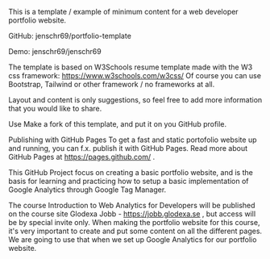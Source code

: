 This is a template / example of minimum content for a web developer portfolio website.

GitHub: jenschr69/portfolio-template

Demo: jenschr69/jenschr69

The template is based on W3Schools resume template made with the W3 css framework:
https://www.w3schools.com/w3css/ 
Of course you can use Bootstrap, Tailwind or other framework / no frameworks at all.

Layout and content is only suggestions, so feel free to add more information that you would like to share.

Use
Make a fork of this template, and put it on you GitHub profile.

Publishing with GitHub Pages
To get a fast and static portofolio website up and running, you can f.x. publish it with GitHub Pages.
Read more about GitHub Pages at https://pages.github.com/ .

This GitHub Project focus on creating a basic portfolio website, and is the basis for learning and practicing how to setup a basic implementation of
Google Analytics through Google Tag Manager.

The course Introduction to Web Analytics for Developers will be published on the course site Glodexa Jobb - https://jobb.glodexa.se , 
but access will be by special invite only.
When making the portfolio website for this course, it's very important to create and put some content on all the different pages.
We are going to use that when we set up Google Analytics for our portfolio website.
